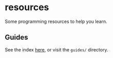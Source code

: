# resources
Some programming resources to help you learn.

## Guides
See the index [here](guides/index.md), or visit the `guides/` directory.
